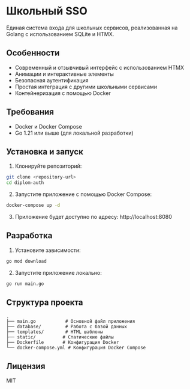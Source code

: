 # Школьный SSO

Единая система входа для школьных сервисов, реализованная на Golang с использованием SQLite и HTMX.

## Особенности

- Современный и отзывчивый интерфейс с использованием HTMX
- Анимации и интерактивные элементы
- Безопасная аутентификация
- Простая интеграция с другими школьными сервисами
- Контейнеризация с помощью Docker

## Требования

- Docker и Docker Compose
- Go 1.21 или выше (для локальной разработки)

## Установка и запуск

1. Клонируйте репозиторий:
```bash
git clone <repository-url>
cd diplom-auth
```

2. Запустите приложение с помощью Docker Compose:
```bash
docker-compose up -d
```

3. Приложение будет доступно по адресу: http://localhost:8080

## Разработка

1. Установите зависимости:
```bash
go mod download
```

2. Запустите приложение локально:
```bash
go run main.go
```

## Структура проекта

```
.
├── main.go           # Основной файл приложения
├── database/         # Работа с базой данных
├── templates/        # HTML шаблоны
├── static/          # Статические файлы
├── Dockerfile       # Конфигурация Docker
└── docker-compose.yml # Конфигурация Docker Compose
```

## Лицензия

MIT 